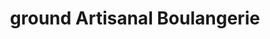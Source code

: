 ---
title: "ground Artisanal Boulangerie"
url: /cardiff/ground-artisanal-boulangerie/
shop: bakery
---